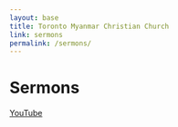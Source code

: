```yaml
---
layout: base
title: Toronto Myanmar Christian Church
link: sermons
permalink: /sermons/
---
```


# Sermons

[YouTube](https://www.youtube.com/channel/UCEpS1aee_rkysom6EILevvQ)
